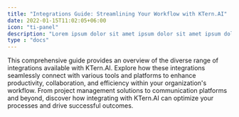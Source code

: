```yaml
---
title: "Integrations Guide: Streamlining Your Workflow with KTern.AI"
date: 2022-01-15T11:02:05+06:00
icon: "ti-panel"
description: "Lorem ipsum dolor sit amet ipsum dolor sit amet ipsum dolor sit amet"
type : "docs"
---
```


This comprehensive guide provides an overview of the diverse range of integrations available with KTern.AI. Explore how these integrations seamlessly connect with various tools and platforms to enhance productivity, collaboration, and efficiency within your organization's workflow. From project management solutions to communication platforms and beyond, discover how integrating with KTern.AI can optimize your processes and drive successful outcomes.